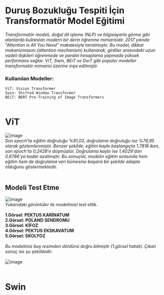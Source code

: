 # Duruş Bozukluğu Tespiti İçin Transformatör Model Eğitimi 
*Transformatör modeli, doğal dil işleme (NLP) ve bilgisayarla görme gibi alanlarda kullanılan modern bir derin öğrenme mimarisidir. 2017 yılında "Attention is All You Need" makalesiyle tanıtılmıştır. Bu model, dikkat mekanizmasını (attention mechanism) kullanarak, girdiler arasındaki uzun vadeli ilişkileri öğrenmede ve paralel hesaplama yapmada yüksek performans sağlar. ViT, Swin, BEiT ve DeiT gibi popüler modeller transformatör mimarisi üzerine inşa edilmiştir.* </br>
### Kullanılan Modeller: </br>
`ViT: Vision Transformer ` </br>
`Swin: Shifted Window Transformer ` </br>
`BEiT: BERT Pre-Training of Image Transformers ` </br> </br>

# ViT </br> 
![image](https://github.com/user-attachments/assets/4f8847fa-d13d-454f-b231-22ab93676849) </br>
*Son epoch'ta eğitim doğruluğu %91,03, doğrulama doğruluğu ise %78,95 olarak gözlemlenmiştir. Benzer şekilde, eğitim kaybı başlangıçta 1,7818 iken, son epoch'ta 0,2428'e düşmüştür. Doğrulama kaybı ise 1,4029'dan 0,6786'ya kadar azalmıştır. Bu sonuçlar, modelin eğitim sırasında hem eğitim hem de doğrulama veri kümesine başarılı bir şekilde adapte olduğunu göstermektedir.* </br> </br>
## Modeli Test Etme </br>
![image](https://github.com/user-attachments/assets/e21af01c-ada5-4cc9-a74a-b3dc12a3b594) </br>
*Yukarıdaki görüntüler ile modelimizi test ettik.* </br> </br>
**1.Görsel: PEKTUS KARİNATUM** </br>
**2.Görsel: POLAND SENDROMU** </br>
**3.Görsel: KİFOZ** </br>
**4.Görsel: PEKTUS EKSKAVATUM** </br>
**5.Görsel: SKOLYOZ** </br> </br>
*Bu modelimiz beş resimden dördünü doğru bilmiştir (1.görsel hatalı). Çıkan sonuç ise şu şekildedir:* </br> </br>
![image](https://github.com/user-attachments/assets/0c064e3f-0fd6-4ec9-a792-9ce9f1b86e8a) </br> </br> 
# Swin </br>
